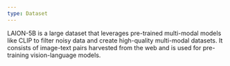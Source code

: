 ```yaml
---
type: Dataset
---
```


LAION-5B is a large dataset that leverages pre-trained multi-modal models like CLIP to filter noisy data and create high-quality multi-modal datasets. It consists of image-text pairs harvested from the web and is used for pre-training vision-language models.